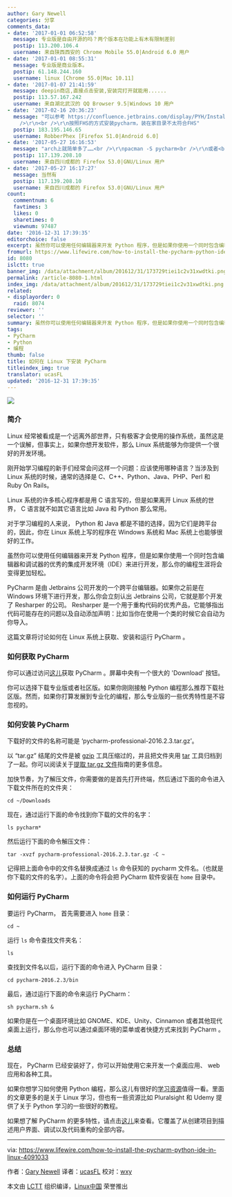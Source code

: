 ```yaml
---
author: Gary Newell
categories: 分享
comments_data:
- date: '2017-01-01 06:52:58'
  message: 专业版是自由开源的吗？两个版本在功能上有木有限制差别
  postip: 113.200.106.4
  username: 来自陕西西安的 Chrome Mobile 55.0|Android 6.0 用户
- date: '2017-01-01 08:55:31'
  message: 专业版是商业版本。
  postip: 61.148.244.160
  username: linux [Chrome 55.0|Mac 10.11]
- date: '2017-01-07 21:41:59'
  message: deepin商店,直接点击安装,安装完打开就能用......
  postip: 113.57.167.242
  username: 来自湖北武汉的 QQ Browser 9.5|Windows 10 用户
- date: '2017-02-16 20:36:23'
  message: "可以参考 https://confluence.jetbrains.com/display/PYH/Installing+PyCharm+on+Linux+according+to+FHS?src=search<br
    />\r\n<br />\r\n按照FHS的方式安装pycharm，装在家目录不太符合FHS"
  postip: 183.195.146.65
  username: RobberPhex [Firefox 51.0|Android 6.0]
- date: '2017-05-27 16:16:53'
  message: "arch上就简单多了……<br />\r\npacman -S pycharm<br />\r\n或者<br />\r\ngnome软件中心（gnome-software）好像也有，点以下就安装"
  postip: 117.139.208.10
  username: 来自四川成都的 Firefox 53.0|GNU/Linux 用户
- date: '2017-05-27 16:17:27'
  message: 当然有
  postip: 117.139.208.10
  username: 来自四川成都的 Firefox 53.0|GNU/Linux 用户
count:
  commentnum: 6
  favtimes: 3
  likes: 0
  sharetimes: 0
  viewnum: 97487
date: '2016-12-31 17:39:35'
editorchoice: false
excerpt: 虽然你可以使用任何编辑器来开发 Python 程序，但是如果你使用一个同时包含编辑器和调试器的优秀的集成开发环境（IDE）来进行开发，那么你的编程生涯将会变得更加轻松。
fromurl: https://www.lifewire.com/how-to-install-the-pycharm-python-ide-in-linux-4091033
id: 8080
islctt: true
banner_img: /data/attachment/album/201612/31/173729tiei1c2v31xwdtki.png
permalink: /article-8080-1.html
index_img: /data/attachment/album/201612/31/173729tiei1c2v31xwdtki.png.thumb.jpg
related:
- displayorder: 0
  raid: 8074
reviewer: ''
selector: ''
summary: 虽然你可以使用任何编辑器来开发 Python 程序，但是如果你使用一个同时包含编辑器和调试器的优秀的集成开发环境（IDE）来进行开发，那么你的编程生涯将会变得更加轻松。
tags:
- PyCharm
- Python
- 编程
thumb: false
title: 如何在 Linux 下安装 PyCharm
titleindex_img: true
translator: ucasFL
updated: '2016-12-31 17:39:35'
---
```


![](/data/attachment/album/201612/31/173729tiei1c2v31xwdtki.png)


### 简介


Linux 经常被看成是一个远离外部世界，只有极客才会使用的操作系统，虽然这是一个误解，但事实上，如果你想开发软件，那么 Linux 系统能够为你提供一个很好的开发环境。


刚开始学习编程的新手们经常会问这样一个问题：应该使用哪种语言？当涉及到 Linux 系统的时候，通常的选择是 C、C++、Python、Java、PHP、Perl 和 Ruby On Rails。


Linux 系统的许多核心程序都是用 C 语言写的，但是如果离开 Linux 系统的世界， C 语言就不如其它语言比如 Java 和 Python 那么常用。


对于学习编程的人来说， Python 和 Java 都是不错的选择，因为它们是跨平台的，因此，你在 Linux 系统上写的程序在 Windows 系统和 Mac 系统上也能够很好的工作。


虽然你可以使用任何编辑器来开发 Python 程序，但是如果你使用一个同时包含编辑器和调试器的优秀的集成开发环境（IDE）来进行开发，那么你的编程生涯将会变得更加轻松。


PyCharm 是由 Jetbrains 公司开发的一个跨平台编辑器。如果你之前是在 Windows 环境下进行开发，那么你会立刻认出 Jetbrains 公司，它就是那个开发了 Resharper 的公司。 Resharper 是一个用于重构代码的优秀产品，它能够指出代码可能存在的问题以及自动添加声明：比如当你在使用一个类的时候它会自动为你导入。


这篇文章将讨论如何在 Linux 系统上获取、安装和运行 PyCharm 。


### 如何获取 PyCharm


你可以通过访问[这儿](https://www.jetbrains.com/pycharm/)获取 PyCharm 。屏幕中央有一个很大的 'Download' 按钮。


你可以选择下载专业版或者社区版。如果你刚刚接触 Python 编程那么推荐下载社区版。然而，如果你打算发展到专业化的编程，那么专业版的一些优秀特性是不容忽视的。


### 如何安装 PyCharm


下载好的文件的名称可能是 ‘pycharm-professional-2016.2.3.tar.gz’。


以 “tar.gz” 结尾的文件是被 [gzip](https://www.lifewire.com/example-uses-of-the-linux-gzip-command-4078675) 工具压缩过的，并且把文件夹用 [tar](https://www.lifewire.com/uses-of-linux-command-tar-2201086) 工具归档到了一起。你可以阅读关于[提取 tar.gz 文件](https://www.lifewire.com/extract-tar-gz-files-2202057)指南的更多信息。


加快节奏，为了解压文件，你需要做的是首先打开终端，然后通过下面的命令进入下载文件所在的文件夹：



```
cd ~/Downloads

```

现在，通过运行下面的命令找到你下载的文件的名字：



```
ls pycharm*

```

然后运行下面的命令解压文件：



```
tar -xvzf pycharm-professional-2016.2.3.tar.gz -C ~

```

记得把上面命令中的文件名替换成通过 `ls` 命令获知的 pycharm 文件名。（也就是你下载的文件的名字）。上面的命令将会把 PyCharm 软件安装在 `home` 目录中。


### 如何运行 PyCharm


要运行 PyCharm， 首先需要进入 `home` 目录：



```
cd ~

```

运行 `ls` 命令查找文件夹名：



```
ls

```

查找到文件名以后，运行下面的命令进入 PyCharm 目录：



```
cd pycharm-2016.2.3/bin

```

最后，通过运行下面的命令来运行 PyCharm：



```
sh pycharm.sh &

```

如果你是在一个桌面环境比如 GNOME、KDE、Unity、Cinnamon 或者其他现代桌面上运行，那么你也可以通过桌面环境的菜单或者快捷方式来找到 PyCharm 。


### 总结


现在， PyCharm 已经安装好了，你可以开始使用它来开发一个桌面应用、 web 应用和各种工具。


如果你想学习如何使用 Python 编程，那么这儿有很好的[学习资源](https://www.lifewire.com/learn-linux-in-structured-manner-4061368)值得一看。里面的文章更多的是关于 Linux 学习，但也有一些资源比如 Pluralsight 和 Udemy 提供了关于 Python 学习的一些很好的教程。


如果想了解 PyCharm 的更多特性，请点击[这儿](/article-8074-1.html)来查看。它覆盖了从创建项目到描述用户界面、调试以及代码重构的全部内容。




---


via: <https://www.lifewire.com/how-to-install-the-pycharm-python-ide-in-linux-4091033>


作者：[Gary Newell](https://www.lifewire.com/gary-newell-2180098) 译者：[ucasFL](https://github.com/ucasFL) 校对：[wxy](https://github.com/wxy)


本文由 [LCTT](https://github.com/LCTT/TranslateProject) 组织编译，[Linux中国](https://linux.cn/) 荣誉推出